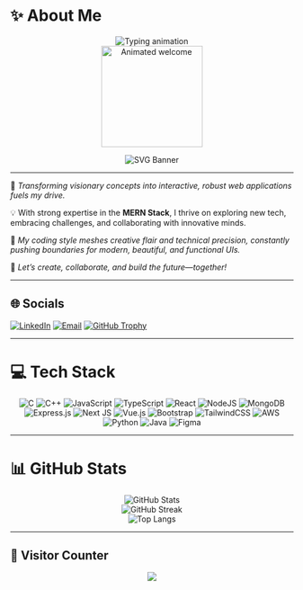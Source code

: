 # ✨ About Me

<div align="center">

<img src="https://readme-typing-svg.demolab.com?font=Fira+Code&pause=900&color=1DE9B6&center=true&width=600&lines=Hey%2C+I%27m+Sagar+Deo+%F0%9F%91%8B;Web+Developer+%7C+MERN+Stack+Enthusiast;Crafting+Future-Ready+Web+Apps;Let%27s+Code+Something+Amazing!" alt="Typing animation" />

<br>

<!-- This should be a GIF of your Lottie animation; if you have converted your Lottie, update the link below. 
The link you provided points to a `.lottie` file, not a GIF. 
GitHub will only render GIF/PNG/JPG/SVG images. 
If you haven't yet converted to GIF, do so and update this link.
If you're just using a placeholder for now, that's fine too: -->

<img src="https://lottie.host/c7e45599-c8f5-4027-a106-16354eddd1c8/snzgHYp2ls.gif" width="180" alt="Animated welcome" />

<br>

![SVG Banner](https://svg-banners.vercel.app/api?type=waves&height=150&textColor=fff&section=Web%20Development%20%7C%20Open%20Source%20%7C%20Collaboration)

</div>

---

🚀 *Transforming visionary concepts into interactive, robust web applications fuels my drive.*

💡 With strong expertise in the **MERN Stack**, I thrive on exploring new tech, embracing challenges, and collaborating with innovative minds.

🎨 *My coding style meshes creative flair and technical precision, constantly pushing boundaries for modern, beautiful, and functional UIs.*

🤝 *Let’s create, collaborate, and build the future—together!*

---

## 🌐 Socials

[![LinkedIn](https://img.shields.io/badge/LinkedIn-%230077B5.svg?logo=linkedin&logoColor=white)](https://www.linkedin.com/in/deo-sagar-kumar-995951251/) 
[![Email](https://img.shields.io/badge/Email-D14836?logo=gmail&logoColor=white)](mailto:deosagar150@gmail.com) 
[![GitHub Trophy](https://github-profile-trophy.vercel.app/?username=DSK2307&theme=gruvbox&column=7)](https://github.com/ryo-ma/github-profile-trophy)

---

# 💻 Tech Stack

<div align="center">

![C](https://img.shields.io/badge/c-%2300599C.svg?style=for-the-badge&logo=c&logoColor=white)
![C++](https://img.shields.io/badge/c++-%2300599C.svg?style=for-the-badge&logo=c%2B%2B&logoColor=white)
![JavaScript](https://img.shields.io/badge/javascript-%23323330.svg?style=for-the-badge&logo=javascript&logoColor=%23F7DF1E)
![TypeScript](https://img.shields.io/badge/typescript-%23007ACC.svg?style=for-the-badge&logo=typescript&logoColor=white)
![React](https://img.shields.io/badge/react-%2320232a.svg?style=for-the-badge&logo=react&logoColor=%2361DAFB)
![NodeJS](https://img.shields.io/badge/node.js-6DA55F?style=for-the-badge&logo=node.js&logoColor=white)
![MongoDB](https://img.shields.io/badge/MongoDB-%234ea94b.svg?style=for-the-badge&logo=mongodb&logoColor=white)
![Express.js](https://img.shields.io/badge/express.js-%23404d59.svg?style=for-the-badge&logo=express&logoColor=%2361DAFB)
![Next JS](https://img.shields.io/badge/Next-black?style=for-the-badge&logo=next.js&logoColor=white)
![Vue.js](https://img.shields.io/badge/vue.js-%2335495e.svg?style=for-the-badge&logo=vuedotjs&logoColor=%234FC08D)
![Bootstrap](https://img.shields.io/badge/bootstrap-%238511FA.svg?style=for-the-badge&logo=bootstrap&logoColor=white)
![TailwindCSS](https://img.shields.io/badge/tailwindcss-%2338B2AC.svg?style=for-the-badge&logo=tailwind-css&logoColor=white)
![AWS](https://img.shields.io/badge/AWS-%23FF9900.svg?style=for-the-badge&logo=amazon-aws&logoColor=white)
![Python](https://img.shields.io/badge/python-3670A0?style=for-the-badge&logo=python&logoColor=ffdd54)
![Java](https://img.shields.io/badge/java-%23ED8B00.svg?style=for-the-badge&logo=openjdk&logoColor=white)
![Figma](https://img.shields.io/badge/figma-%23F24E1E.svg?style=for-the-badge&logo=figma&logoColor=white)

</div>

---

# 📊 GitHub Stats

<div align="center">

![GitHub Stats](https://github-readme-stats.vercel.app/api?username=DSK2307&theme=radical&hide_border=false&include_all_commits=true&count_private=true)
<br/>
![GitHub Streak](https://streak-stats.demolab.com?user=DSK2307&theme=radical&hide_border=true)
<br/>
![Top Langs](https://github-readme-stats.vercel.app/api/top-langs/?username=DSK2307&theme=radical&hide_border=true&layout=compact)

</div>

---

## 🚗 Visitor Counter

<div align="center">

[![](https://visitcount.itsvg.in/api?id=DSK2307&icon=5&color=12)](https://visitcount.itsvg.in)

</div>

<!-- Proudly customized for your brand style! -->

